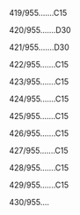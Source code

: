 419/955.......C15 


420/955.......D30 


421/955.......D30 


422/955.......C15 


423/955.......C15 


424/955.......C15 


425/955.......C15 


426/955.......C15 


427/955.......C15 


428/955.......C15 


429/955.......C15 


430/955.... 

